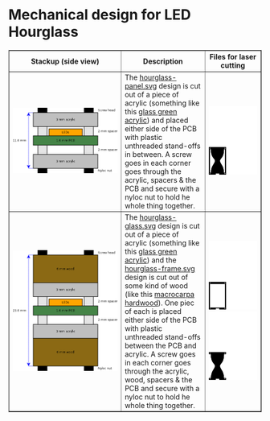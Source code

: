 Mechanical design for LED Hourglass
===================================

<table cellspacing="0" cellpadding="0" border="1">
  <colgroup>
    <col span="1" style="width: 40%;">
    <col span="1" style="width: 30%;">
    <col span="1" style="width: 20%;">
  </colgroup>
  <tr>
    <th>Stackup (side view)</th>
    <th>Description</th>
    <th>Files for laser cutting</th>
  </tr>
  <tr>
    <td><img src="./Stackup.png"></td>
    <td>The <a href="./hourglass-panel.svg">hourglass-panel.svg</a> design is cut out of a piece of acrylic (something like this <a href="https://www.ponoko.com/materials/glass-green-acrylic">glass green acrylic</a>) and placed either side of the PCB with plastic unthreaded stand-offs in between. A screw goes in each corner goes through the acrylic, spacers & the PCB and secure with a nyloc nut to hold he whole thing together.</td>
    <td><img src="./hourglass-panel.svg" alt="hourglass-panel.svg"></td>
  </tr>
  <tr>
    <td><img src="./Stackup-Alternate.png"></td>
    <td>The <a href="./hourglass-glass.svg">hourglass-glass.svg</a> design is cut out of a piece of acrylic (something like this <a href="https://www.ponoko.com/materials/glass-green-acrylic">glass green acrylic</a>) and the <a href="./hourglass-frame.svg">hourglass-frame.svg</a> design is cut out of some kind of wood (like this <a href="https://www.ponoko.com/materials/macrocarpa-hardwood">macrocarpa hardwood</a>). One piec of each is  placed either side of the PCB with plastic unthreaded stand-offs between the PCB and acrylic. A screw goes in each corner goes through the acrylic, wood, spacers & the PCB and secure with a nyloc nut to hold he whole thing together.</td>
    <td><img src="./hourglass-frame.svg"><img src="./hourglass-glass.svg"></td>
  </tr>
</table>
